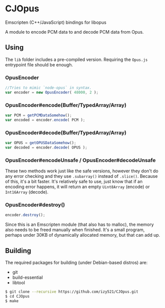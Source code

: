 # CJOpus
Emscripten (C++/JavaScript) bindings for libopus

A module to encode PCM data to and decode PCM data from Opus.

## Using

The `lib` folder includes a pre-compiled version. Requiring the `Opus.js` entrypoint file should be enough.

### OpusEncoder

```js
//Tries to mimic `node-opus` in syntax.
var encoder = new OpusEncoder( 48000, 2 );
```

### OpusEncoder#encode(Buffer/TypedArray/Array)

```js
var PCM = getPCMDataSomehow();
var encoded = encoder.encode( PCM );
```

### OpusEncoder#decode(Buffer/TypedArray/Array)

```js
var OPUS = getOPUSDataSomehow();
var decoded = encoder.decode( OPUS );
```

### OpusEncoder#encodeUnsafe / OpusEncoder#decodeUnsafe

These two methods work just like the safe versions, however they don't do any error checking and they use `.subarray()` instead of `.slice()`. Because of this, it's a bit faster. It's relatively safe to use, just know that if an encoding error happens, it will return an empty `Uint8Array` (encode) or `Int16Array` (decode).

### OpusEncoder#destroy()

```js
encoder.destroy();
```

Since this is an Emscripten module (that also has to malloc), the memory also needs to be freed manually when finished. It's a small program, perhaps under 30KB of dynamically allocated memory, but that can add up.

## Building

The required packages for building (under Debian-based distros) are:

* git
* build-essential
* libtool

```bash
$ git clone --recursive https://github.com/izy521/CJOpus.git
$ cd CJOpus
$ make
```